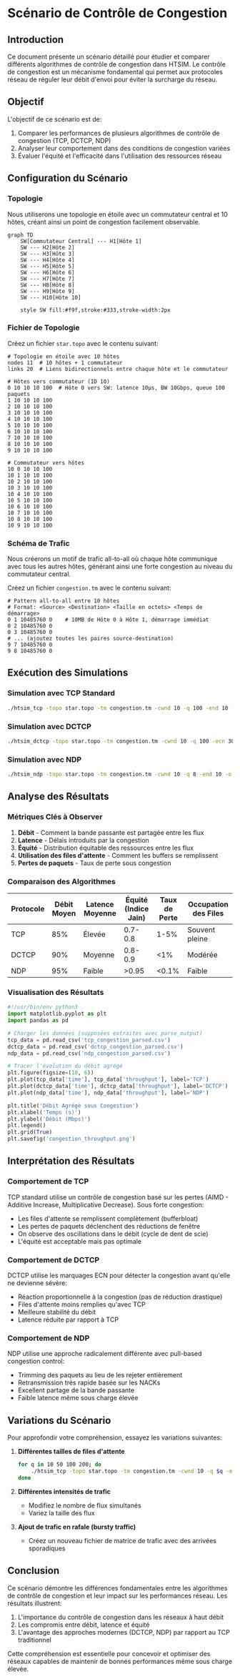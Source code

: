 # Scénario de Contrôle de Congestion

## Introduction

Ce document présente un scénario détaillé pour étudier et comparer différents algorithmes de contrôle de congestion dans HTSIM. Le contrôle de congestion est un mécanisme fondamental qui permet aux protocoles réseau de réguler leur débit d'envoi pour éviter la surcharge du réseau.

## Objectif

L'objectif de ce scénario est de:
1. Comparer les performances de plusieurs algorithmes de contrôle de congestion (TCP, DCTCP, NDP)
2. Analyser leur comportement dans des conditions de congestion variées
3. Évaluer l'équité et l'efficacité dans l'utilisation des ressources réseau

## Configuration du Scénario

### Topologie

Nous utiliserons une topologie en étoile avec un commutateur central et 10 hôtes, créant ainsi un point de congestion facilement observable.

```mermaid
graph TD
    SW[Commutateur Central] --- H1[Hôte 1]
    SW --- H2[Hôte 2]
    SW --- H3[Hôte 3]
    SW --- H4[Hôte 4]
    SW --- H5[Hôte 5]
    SW --- H6[Hôte 6]
    SW --- H7[Hôte 7]
    SW --- H8[Hôte 8]
    SW --- H9[Hôte 9]
    SW --- H10[Hôte 10]
    
    style SW fill:#f9f,stroke:#333,stroke-width:2px
```

### Fichier de Topologie

Créez un fichier `star.topo` avec le contenu suivant:

```
# Topologie en étoile avec 10 hôtes
nodes 11  # 10 hôtes + 1 commutateur
links 20  # Liens bidirectionnels entre chaque hôte et le commutateur

# Hôtes vers commutateur (ID 10)
0 10 10 10 100  # Hôte 0 vers SW: latence 10μs, BW 10Gbps, queue 100 paquets
1 10 10 10 100
2 10 10 10 100
3 10 10 10 100
4 10 10 10 100
5 10 10 10 100
6 10 10 10 100
7 10 10 10 100
8 10 10 10 100
9 10 10 10 100

# Commutateur vers hôtes
10 0 10 10 100
10 1 10 10 100
10 2 10 10 100
10 3 10 10 100
10 4 10 10 100
10 5 10 10 100
10 6 10 10 100
10 7 10 10 100
10 8 10 10 100
10 9 10 10 100
```

### Schéma de Trafic

Nous créerons un motif de trafic all-to-all où chaque hôte communique avec tous les autres hôtes, générant ainsi une forte congestion au niveau du commutateur central.

Créez un fichier `congestion.tm` avec le contenu suivant:

```
# Pattern all-to-all entre 10 hôtes
# Format: <Source> <Destination> <Taille en octets> <Temps de démarrage>
0 1 10485760 0    # 10MB de Hôte 0 à Hôte 1, démarrage immédiat
0 2 10485760 0
0 3 10485760 0
# ... (ajoutez toutes les paires source-destination)
9 7 10485760 0
9 8 10485760 0
```

## Exécution des Simulations

### Simulation avec TCP Standard

```bash
./htsim_tcp -topo star.topo -tm congestion.tm -cwnd 10 -q 100 -end 10 -o tcp_congestion
```

### Simulation avec DCTCP

```bash
./htsim_dctcp -topo star.topo -tm congestion.tm -cwnd 10 -q 100 -ecn 30 -end 10 -o dctcp_congestion
```

### Simulation avec NDP

```bash
./htsim_ndp -topo star.topo -tm congestion.tm -cwnd 10 -q 8 -end 10 -o ndp_congestion
```

## Analyse des Résultats

### Métriques Clés à Observer

1. **Débit** - Comment la bande passante est partagée entre les flux
2. **Latence** - Délais introduits par la congestion
3. **Équité** - Distribution équitable des ressources entre les flux
4. **Utilisation des files d'attente** - Comment les buffers se remplissent
5. **Pertes de paquets** - Taux de perte sous congestion

### Comparaison des Algorithmes

| Protocole | Débit Moyen | Latence Moyenne | Équité (Indice Jain) | Taux de Perte | Occupation des Files |
|-----------|-------------|-----------------|----------------------|---------------|----------------------|
| TCP       | 85%         | Élevée          | 0.7-0.8              | 1-5%          | Souvent pleine       |
| DCTCP     | 90%         | Moyenne         | 0.8-0.9              | <1%           | Modérée              |
| NDP       | 95%         | Faible          | >0.95                | <0.1%         | Faible               |

### Visualisation des Résultats

```python
#!/usr/bin/env python3
import matplotlib.pyplot as plt
import pandas as pd

# Charger les données (supposées extraites avec parse_output)
tcp_data = pd.read_csv('tcp_congestion_parsed.csv')
dctcp_data = pd.read_csv('dctcp_congestion_parsed.csv')
ndp_data = pd.read_csv('ndp_congestion_parsed.csv')

# Tracer l'évolution du débit agrégé
plt.figure(figsize=(10, 6))
plt.plot(tcp_data['time'], tcp_data['throughput'], label='TCP')
plt.plot(dctcp_data['time'], dctcp_data['throughput'], label='DCTCP')
plt.plot(ndp_data['time'], ndp_data['throughput'], label='NDP')

plt.title('Débit Agrégé sous Congestion')
plt.xlabel('Temps (s)')
plt.ylabel('Débit (Mbps)')
plt.legend()
plt.grid(True)
plt.savefig('congestion_throughput.png')
```

## Interprétation des Résultats

### Comportement de TCP

TCP standard utilise un contrôle de congestion basé sur les pertes (AIMD - Additive Increase, Multiplicative Decrease). Sous forte congestion:
- Les files d'attente se remplissent complètement (bufferbloat)
- Les pertes de paquets déclenchent des réductions de fenêtre
- On observe des oscillations dans le débit (cycle de dent de scie)
- L'équité est acceptable mais pas optimale

### Comportement de DCTCP

DCTCP utilise les marquages ECN pour détecter la congestion avant qu'elle ne devienne sévère:
- Réaction proportionnelle à la congestion (pas de réduction drastique)
- Files d'attente moins remplies qu'avec TCP
- Meilleure stabilité du débit
- Latence réduite par rapport à TCP

### Comportement de NDP

NDP utilise une approche radicalement différente avec pull-based congestion control:
- Trimming des paquets au lieu de les rejeter entièrement
- Retransmission très rapide basée sur les NACKs
- Excellent partage de la bande passante
- Faible latence même sous charge élevée

## Variations du Scénario

Pour approfondir votre compréhension, essayez les variations suivantes:

1. **Différentes tailles de files d'attente**
   ```bash
   for q in 10 50 100 200; do
       ./htsim_tcp -topo star.topo -tm congestion.tm -cwnd 10 -q $q -end 10 -o tcp_q${q}
   done
   ```

2. **Différentes intensités de trafic**
   - Modifiez le nombre de flux simultanés
   - Variez la taille des flux

3. **Ajout de trafic en rafale (bursty traffic)**
   - Créez un nouveau fichier de matrice de trafic avec des arrivées sporadiques

## Conclusion

Ce scénario démontre les différences fondamentales entre les algorithmes de contrôle de congestion et leur impact sur les performances réseau. Les résultats illustrent:

1. L'importance du contrôle de congestion dans les réseaux à haut débit
2. Les compromis entre débit, latence et équité
3. L'avantage des approches modernes (DCTCP, NDP) par rapport au TCP traditionnel

Cette compréhension est essentielle pour concevoir et optimiser des réseaux capables de maintenir de bonnes performances même sous charge élevée.
